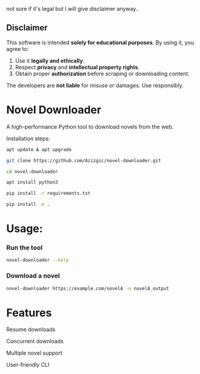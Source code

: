 not sure if it's legal but I will give disclaimer anyway.. 
## **Disclaimer**

This software is intended **solely for educational purposes**. By using it, you agree to:

1. Use it **legally and ethically**.
2. Respect **privacy** and **intellectual property rights**.
3. Obtain proper **authorization** before scraping or downloading content.

The developers are **not liable** for misuse or damages. Use responsibly. 

# Novel Downloader
A high-performance Python tool to download novels from the web.

Installation steps: 

``` bash
apt update & apt upgrade

git clone https://github.com/Azizgic/novel-downloader.git

cd novel-downloader

apt install python3

pip install -r requirements.txt

pip install -e .
```
# Usage:
### Run the tool
``` bash
novel-downloader --help
```
### Download a novel
``` bash
novel-downloader https://example.com/novelA -o novelA_output 
 ```

# Features

Resume downloads

Concurrent downloads

Multiple novel support

User-friendly CLI

